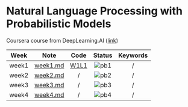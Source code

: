 # Natural Language Processing with Probabilistic Models

Coursera course from DeepLearning.AI ([link](https://www.coursera.org/learn/probabilistic-models-in-nlp))

<div align="center">

| **Week** |                                        **Note**                                         |                                      **Code**                                      |             **Status**             | **Keywords** |
| :------: | :-------------------------------------------------------------------------------------: | :--------------------------------------------------------------------------------: | :--------------------------------: | :----------: |
|  week1   | [week1.md](https://github.com/yixiaowang2001/NLP_Notes/blob/main/Course3/note/week1.md) | [W1L1](https://github.com/yixiaowang2001/NLP_Notes/blob/main/Course3/code/lab/W1/) | ![pb1](https://progress-bar.dev/0) |      /       |
|  week2   | [week2.md](https://github.com/yixiaowang2001/NLP_Notes/blob/main/Course3/note/week2.md) |                                         /                                          | ![pb2](https://progress-bar.dev/0) |      /       |
|  week3   | [week3.md](https://github.com/yixiaowang2001/NLP_Notes/blob/main/Course3/note/week3.md) |                                         /                                          | ![pb3](https://progress-bar.dev/0) |      /       |
|  week4   | [week4.md](https://github.com/yixiaowang2001/NLP_Notes/blob/main/Course3/note/week4.md) |                                         /                                          | ![pb4](https://progress-bar.dev/0) |      /       |

</div>
